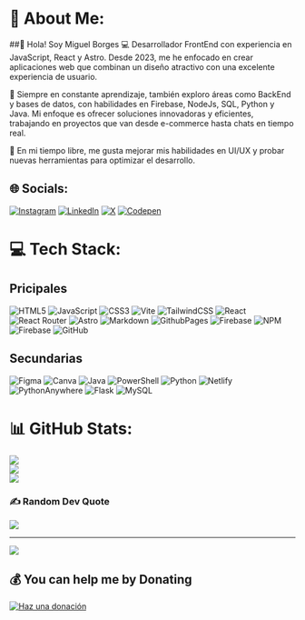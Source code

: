 # 💫 About Me:
##👋 Hola! Soy Miguel Borges
💻 Desarrollador FrontEnd con experiencia en JavaScript, React y Astro. Desde 2023, me he enfocado en crear aplicaciones web que combinan un diseño atractivo con una excelente experiencia de usuario.

🚀 Siempre en constante aprendizaje, también exploro áreas como BackEnd y bases de datos, con habilidades en Firebase, NodeJs, SQL, Python y Java. Mi enfoque es ofrecer soluciones innovadoras y eficientes, trabajando en proyectos que van desde e-commerce hasta chats en tiempo real.

🌱 En mi tiempo libre, me gusta mejorar mis habilidades en UI/UX y probar nuevas herramientas para optimizar el desarrollo.


## 🌐 Socials:
[![Instagram](https://img.shields.io/badge/Instagram-%23E4405F.svg?logo=Instagram&logoColor=white)](https://instagram.com/saburo.js) [![LinkedIn](https://img.shields.io/badge/LinkedIn-%230077B5.svg?logo=linkedin&logoColor=white)](https://linkedin.com/in/borgesmj) [![X](https://img.shields.io/badge/X-black.svg?logo=X&logoColor=white)](https://x.com/saburoJs) [![Codepen](https://img.shields.io/badge/Codepen-000000?style=for-the-badge&logo=codepen&logoColor=white)](https://codepen.io/borgesmj) 

# 💻 Tech Stack:
## Pricipales
![HTML5](https://img.shields.io/badge/html5-%23E34F26.svg?style=for-the-badge&logo=html5&logoColor=white) 
![JavaScript](https://img.shields.io/badge/javascript-%23323330.svg?style=for-the-badge&logo=javascript&logoColor=%23F7DF1E)
![CSS3](https://img.shields.io/badge/css3-%231572B6.svg?style=for-the-badge&logo=css3&logoColor=white) 
![Vite](https://img.shields.io/badge/vite-%23646CFF.svg?style=for-the-badge&logo=vite&logoColor=white) 
![TailwindCSS](https://img.shields.io/badge/tailwindcss-%2338B2AC.svg?style=for-the-badge&logo=tailwind-css&logoColor=white) 
![React](https://img.shields.io/badge/react-%2320232a.svg?style=for-the-badge&logo=react&logoColor=%2361DAFB) 
![React Router](https://img.shields.io/badge/React_Router-CA4245?style=for-the-badge&logo=react-router&logoColor=white) 
![Astro](https://img.shields.io/badge/astro-%232C2052.svg?style=for-the-badge&logo=astro&logoColor=white) 
![Markdown](https://img.shields.io/badge/markdown-%23000000.svg?style=for-the-badge&logo=markdown&logoColor=white) 
![GithubPages](https://img.shields.io/badge/github%20pages-121013?style=for-the-badge&logo=github&logoColor=white) 
![Firebase](https://img.shields.io/badge/firebase-%23039BE5.svg?style=for-the-badge&logo=firebase) 
![NPM](https://img.shields.io/badge/NPM-%23CB3837.svg?style=for-the-badge&logo=npm&logoColor=white) 
![Firebase](https://img.shields.io/badge/firebase-a08021?style=for-the-badge&logo=firebase&logoColor=ffcd34) 
![GitHub](https://img.shields.io/badge/github-%23121011.svg?style=for-the-badge&logo=github&logoColor=white)
## Secundarias
![Figma](https://img.shields.io/badge/figma-%23F24E1E.svg?style=for-the-badge&logo=figma&logoColor=white) 
![Canva](https://img.shields.io/badge/Canva-%2300C4CC.svg?style=for-the-badge&logo=Canva&logoColor=white) 
![Java](https://img.shields.io/badge/java-%23ED8B00.svg?style=for-the-badge&logo=openjdk&logoColor=white)
![PowerShell](https://img.shields.io/badge/PowerShell-%235391FE.svg?style=for-the-badge&logo=powershell&logoColor=white) 
![Python](https://img.shields.io/badge/python-3670A0?style=for-the-badge&logo=python&logoColor=ffdd54) 
![Netlify](https://img.shields.io/badge/netlify-%23000000.svg?style=for-the-badge&logo=netlify&logoColor=#00C7B7)
![PythonAnywhere](https://img.shields.io/badge/pythonanywhere-%232F9FD7.svg?style=for-the-badge&logo=pythonanywhere&logoColor=151515) 
![Flask](https://img.shields.io/badge/flask-%23000.svg?style=for-the-badge&logo=flask&logoColor=white) 
![MySQL](https://img.shields.io/badge/mysql-4479A1.svg?style=for-the-badge&logo=mysql&logoColor=white) 
# 📊 GitHub Stats:
![](https://github-readme-stats.vercel.app/api?username=borgesmj&theme=dark&hide_border=false&include_all_commits=true&count_private=false)<br/>
![](https://github-readme-streak-stats.herokuapp.com/?user=borgesmj&theme=dark&hide_border=false)<br/>
![](https://github-readme-stats.vercel.app/api/top-langs/?username=borgesmj&theme=dark&hide_border=false&include_all_commits=true&count_private=false&layout=compact)

### ✍️ Random Dev Quote
![](https://quotes-github-readme.vercel.app/api?type=horizontal&theme=gruvbox)

---
[![](https://visitcount.itsvg.in/api?id=borgesmj&icon=5&color=3)](https://visitcount.itsvg.in)

  ## 💰 You can help me by Donating
  [![Haz una donación](https://img.shields.io/badge/Puedes%20apoyar%20mi%20trabajo-ffdd00?style=for-the-badge&logo=buy-me-a-coffee&logoColor=black)](https://buymeacoffee.com/borgesmj19)

  
<!-- Proudly created with GPRM ( https://gprm.itsvg.in ) -->
